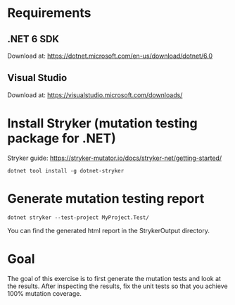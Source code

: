 ﻿# Requirements
## .NET 6 SDK
Download at: https://dotnet.microsoft.com/en-us/download/dotnet/6.0

## Visual Studio
Download at: https://visualstudio.microsoft.com/downloads/

# Install Stryker (mutation testing package for .NET)
Stryker guide: https://stryker-mutator.io/docs/stryker-net/getting-started/
```shell
dotnet tool install -g dotnet-stryker
```

# Generate mutation testing report
```shell
dotnet stryker --test-project MyProject.Test/
```
You can find the generated html report in the StrykerOutput directory.

# Goal
The goal of this exercise is to first generate the mutation tests and look at the results.
After inspecting the results, fix the unit tests so that you achieve 100% mutation coverage.
